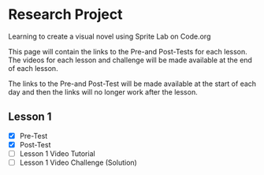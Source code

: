 # Research Project

Learning to create a visual novel using Sprite Lab on Code.org

This page will contain the links to the Pre-and Post-Tests for each lesson. The videos for each lesson and challenge will be made available at the end of each lesson.

The links to the Pre-and Post-Test will be made available at the start of each day and then the links will no longer work after the lesson.

## Lesson 1

- [x] Pre-Test
- [x] Post-Test
- [ ] Lesson 1 Video Tutorial
- [ ] Lesson 1 Video Challenge (Solution)
